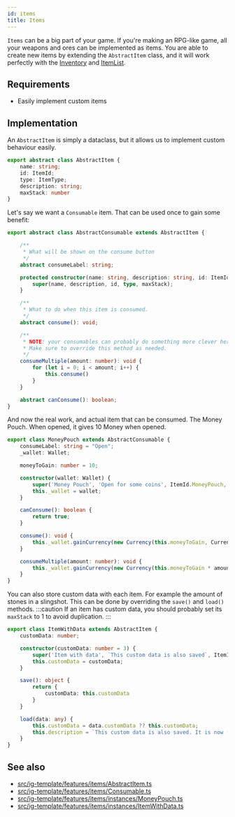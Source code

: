 ```yaml
---
id: items
title: Items
---
```


`Items` can be a big part of your game. If you're making an RPG-like game, all your weapons and ores can be implemented
as items. You are able to create new items by extending the `AbstractItem` class, and it will work perfectly with
the [Inventory](../features/inventory.md) and [ItemList](../features/item-list.md).

## Requirements

- Easily implement custom items

## Implementation

An `AbstractItem` is simply a dataclass, but it allows us to implement custom behaviour easily.

```ts title="src/ig-template/tools/item/AbstractItem.ts"
export abstract class AbstractItem {
    name: string;
    id: ItemId;
    type: ItemType;
    description: string;
    maxStack: number
}
```

Let's say we want a `Consumable` item. That can be used once to gain some benefit:

```ts title="src/ig-template/tools/item/Consumable.ts"
export abstract class AbstractConsumable extends AbstractItem {

    /**
     * What will be shown on the consume button
     */
    abstract consumeLabel: string;

    protected constructor(name: string, description: string, id: ItemId, type: ItemType, maxStack: number = Infinity) {
        super(name, description, id, type, maxStack);
    }

    /**
     * What to do when this item is consumed.
     */
    abstract consume(): void;

    /**
     * NOTE: your consumables can probably do something more clever here.
     * Make sure to override this method as needed.
     */
    consumeMultiple(amount: number): void {
        for (let i = 0; i < amount; i++) {
            this.consume()
        }
    }

    abstract canConsume(): boolean;
}
```

And now the real work, and actual item that can be consumed. The Money Pouch. When opened, it gives 10 Money when
opened.

```ts title="src/ig-template/tools/item/instances/MoneyPouch.ts"
export class MoneyPouch extends AbstractConsumable {
    consumeLabel: string = "Open";
    _wallet: Wallet;

    moneyToGain: number = 10;

    constructor(wallet: Wallet) {
        super('Money Pouch', 'Open for some coins', ItemId.MoneyPouch, ItemType.Consumable);
        this._wallet = wallet;
    }

    canConsume(): boolean {
        return true;
    }

    consume(): void {
        this._wallet.gainCurrency(new Currency(this.moneyToGain, CurrencyType.Money));
    }

    consumeMultiple(amount: number): void {
        this._wallet.gainCurrency(new Currency(this.moneyToGain * amount, CurrencyType.Money));
    }
}
```

You can also store custom data with each item. For example the amount of stones in a slingshot. This can be done by
overriding the `save()` and `load()` methods.
:::caution If an item has custom data, you should probably set its `maxStack` to 1 to avoid duplication.
:::

```ts
export class ItemWithData extends AbstractItem {
    customData: number;

    constructor(customData: number = 3) {
        super('Item with data', `This custom data is also saved`, ItemId.ItemWithData, ItemType.Default, 1);
        this.customData = customData;
    }

    save(): object {
        return {
            customData: this.customData
        }
    }

    load(data: any) {
        this.customData = data.customData ?? this.customData;
        this.description = `This custom data is also saved. It is now (${this.customData})`;
    }
}
```

## See also

- [src/ig-template/features/items/AbstractItem.ts](https://github.com/123ishaTest/incremental-game-template/blob/master/src/ig-template/features/items/AbstractItem.ts)
- [src/ig-template/features/items/Consumable.ts](https://github.com/123ishaTest/incremental-game-template/blob/master/src/ig-template/features/items/Consumable.ts)
- [src/ig-template/features/items/instances/MoneyPouch.ts](https://github.com/123ishaTest/incremental-game-template/blob/master/src/ig-template/features/items/instances/MoneyPouch.ts)
- [src/ig-template/features/items/instances/ItemWithData.ts](https://github.com/123ishaTest/incremental-game-template/blob/master/src/ig-template/features/items/instances/ItemWithData.ts)
